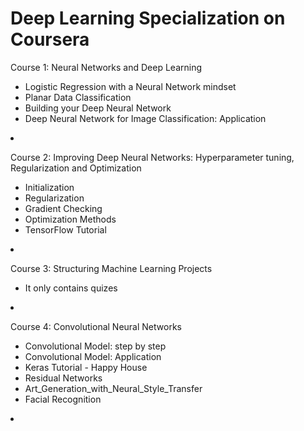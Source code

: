 # Deep Learning Specialization on Coursera
<p>Course 1: Neural Networks and Deep Learning</p>
<ul>
<li>Logistic Regression with a Neural Network mindset</li>
<li>Planar Data Classification</li>
<li>Building your Deep Neural Network</li>
<li>Deep Neural Network for Image Classification: Application</li>
</ul>
</li>
<li>
<p>Course 2: Improving Deep Neural Networks: Hyperparameter tuning, Regularization and Optimization</p>
<ul>
<li>Initialization</li>
<li>Regularization</li>
<li>Gradient Checking</li>
<li>Optimization Methods</li>
<li>TensorFlow Tutorial</li>
</ul>
</li>
<li>
<p>Course 3: Structuring Machine Learning Projects</p>
<ul>
<li>It only contains quizes</li>
</ul>
</li>
<li>
<p>Course 4: Convolutional Neural Networks</p>
<ul>
<li>Convolutional Model: step by step</li>
<li>Convolutional Model: Application</li>
<li>Keras Tutorial - Happy House</li>
<li>Residual Networks</li>
 <li>Art_Generation_with_Neural_Style_Transfer</li>
  <li>Facial Recognition</li>
</ul>
</li>
<li>

